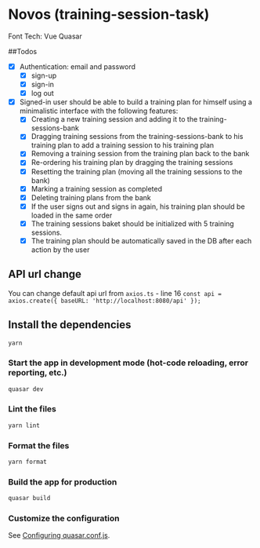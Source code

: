 
# Novos (training-session-task)

Font Tech: Vue Quasar

##Todos
- [X] Authentication: email and password
  - [X] sign-up
  - [X] sign-in
  - [X] log out
- [X] Signed-in user should be able to build a training plan for himself using a
    minimalistic interface with the following features:
    - [X] Creating a new training session and adding it to the
    training-sessions-bank
    - [X] Dragging training sessions from the training-sessions-bank to his training
      plan to add a training session to his training plan
    - [X] Removing a training session from the training plan back to the bank
    - [X] Re-ordering his training plan by dragging the training sessions
    - [X] Resetting the training plan (moving all the training sessions to the bank)
    - [X] Marking a training session as completed
    - [X] Deleting training plans from the bank
    - [X] If the user signs out and signs in again, his training plan should be loaded in the
      same order
    - [X] The training sessions baket should be initialized with 5 training sessions.
    - [X] The training plan should be automatically saved in the DB after each action by
          the user

## API url change

You can change default api url from ```axios.ts``` - line 16
```const api = axios.create({ baseURL: 'http://localhost:8080/api' });```

## Install the dependencies



```bash
yarn
```

### Start the app in development mode (hot-code reloading, error reporting, etc.)

```bash
quasar dev
```

### Lint the files

```bash
yarn lint
```

### Format the files

```bash
yarn format
```

### Build the app for production

```bash
quasar build
```

### Customize the configuration

See [Configuring quasar.conf.js](https://quasar.dev/quasar-cli/quasar-conf-js).
